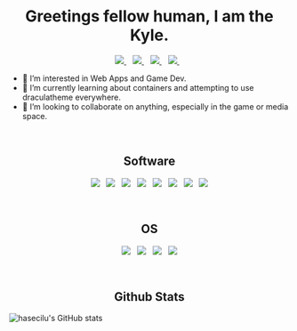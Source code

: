 <h1 align='center'>
  Greetings fellow human, I am the Kyle.
</h1>

<p align='center'>
  <a href="https://portfolio.kylerassweiler.ca/">
    <img src="https://img.shields.io/badge/Portfolio-d9534f?style=for-the-badge&logo=html5&logoColor=white" />
  </a>&nbsp;&nbsp;
   <a href="https://gitlab.com/kylerassweiler">
    <img src="https://img.shields.io/badge/GitLab-330F63?style=for-the-badge&logo=gitlab&logoColor=white" />
  </a>&nbsp;&nbsp;
  <a href="https://www.linkedin.com/in/kylerassweiler/">
    <img src="https://img.shields.io/badge/linkedin-%230077B5.svg?&style=for-the-badge&logo=linkedin&logoColor=white" />
  </a>&nbsp;&nbsp;
  <a href="https://www.youtube.com/user/Krassweiler">
    <img src="https://img.shields.io/badge/YouTube-FF0000?style=for-the-badge&logo=youtube&logoColor=white" />
  </a>&nbsp;&nbsp;
</p>

- 👀 I’m interested in Web Apps and Game Dev.
- 🌱 I’m currently learning about containers and attempting to use draculatheme everywhere.
- 💞️ I’m looking to collaborate on anything, especially in the game or media space.
<br/>

<h2 align='center'>
  Software
</h2>

<p align='center'>
  <img src="https://img.shields.io/badge/Git-F05032?style=for-the-badge&logo=git&logoColor=white" />&nbsp;&nbsp;
  <img src="https://img.shields.io/badge/Markdown-000000?style=for-the-badge&logo=markdown&logoColor=white" />&nbsp;&nbsp;
  <img src="https://img.shields.io/badge/C-00599C?style=for-the-badge&logo=c&logoColor=white" />&nbsp;&nbsp;
  <img src="https://img.shields.io/badge/C++-00599C?style=for-the-badge&logo=C++&logoColor=white" />&nbsp;&nbsp;
  <img src="https://img.shields.io/badge/HTML-E34F26?style=for-the-badge&logo=HTML5&logoColor=white" />&nbsp;&nbsp;
  <img src="https://img.shields.io/badge/Node-339933?style=for-the-badge&logo=Node.js&logoColor=white" />&nbsp;&nbsp;
  <img src="https://img.shields.io/badge/Python-3776AB?style=for-the-badge&logo=python&logoColor=white" />&nbsp;&nbsp;
  <img src="https://img.shields.io/badge/React-61DAFB?style=for-the-badge&logo=react&logoColor=black" />
</p>
<br/>

<h2 align='center'>
  OS
</h2>

<p align='center'>
  <img src="https://img.shields.io/badge/Arch-1793D1?style=for-the-badge&logo=arch linux&logoColor=white" />&nbsp;&nbsp;
  <img src="https://img.shields.io/badge/Debian-A81D33?style=for-the-badge&logo=debian&logoColor=white" />&nbsp;&nbsp;
  <img src="https://img.shields.io/badge/FreeBSD-AB2B28?style=for-the-badge&logo=freebsd&logoColor=white" />&nbsp;&nbsp;
  <img src="https://img.shields.io/badge/Windows-0078D6?style=for-the-badge&logo=windows&logoColor=white" />
</p>
<br/>

<h2 align='center'>
  Github Stats
</h2>

![hasecilu's GitHub stats](https://github-readme-stats.vercel.app/api?username=rassweiler&show_icons=true&theme=dracula)

